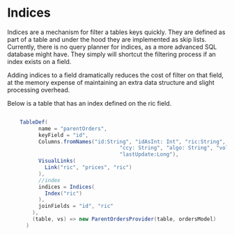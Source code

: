 # Indices

Indices are a mechanism for filter a tables keys quickly. They are defined as part of a table  and under the hood they are implemented as skip lists. 
Currently, there is no query planner for indices, as a more advanced SQL database might have. They simply will shortcut the filtering process if an index exists on a field. 

Adding indices to a field dramatically reduces the cost of filter on that field, at the memory expense of maintaining an extra data structure and slight processing overhead.  

Below is a table that has an index defined on the ric field. 

```scala

    TableDef(
          name = "parentOrders",
          keyField = "id",
          Columns.fromNames("id:String", "idAsInt: Int", "ric:String", "childCount: Int", "price:Double", "quantity:Int", "side:String", "account:String", "exchange: String",
                                    "ccy: String", "algo: String", "volLimit:Double", "filledQty:Int", "openQty:Int", "averagePrice: Double", "status:String",
                                    "lastUpdate:Long"),
          VisualLinks(
            Link("ric", "prices", "ric")
          ),
          //index
          indices = Indices(
            Index("ric")
          ),
          joinFields = "id", "ric"
        ),
        (table, vs) => new ParentOrdersProvider(table, ordersModel)
      )


```